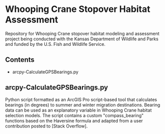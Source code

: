 # Whooping Crane Stopover Habitat Assessment
Repository for Whooping Crane stopover habitat modeling and assessment project being conducted with the Kansas Department of Wildlife and Parks and funded by the U.S. Fish and Wildlife Service.

## Contents
<ul>
  <li>arcpy-CalculateGPSBearings.py</li>
</ul>

## arcpy-CalculateGPSBearings.py

Python script formatted as an ArcGIS Pro script-based tool that calculates bearings (in degrees) to summer and winter migration destinations.  Bearing data can be used as an explanatory variable in Whooping Crane habitat selection models.  The script contains a custom "compass_bearing" functions based on the Haversine formula and adapted from a user contribution posted to [Stack Overflow].
